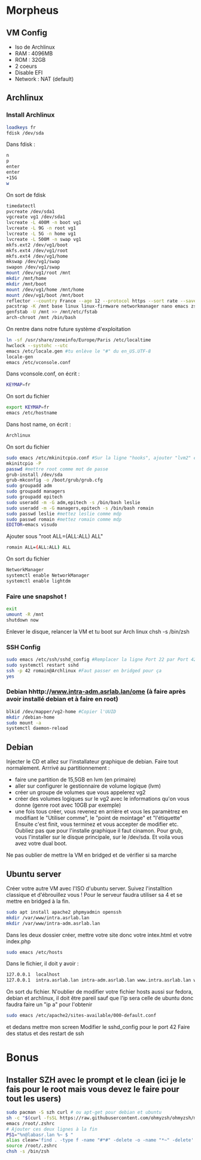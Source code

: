 # Morpheus

## VM Config
- Iso de Archlinux
- RAM : 4096MB
- ROM : 32GB
- 2 coeurs
- Disable EFI
- Network : NAT (default)

## Archlinux

### Install Archlinux
```sh
loadkeys fr
fdisk /dev/sda
```
Dans fdisk :
```sh
n
p
enter
enter
+15G
w
```
On sort de fdisk
```sh
timedatectl
pvcreate /dev/sda1
vgcreate vg1 /dev/sda1
lvcreate -L 400M -n boot vg1
lvcreate -L 9G -n root vg1
lvcreate -L 5G -n home vg1
lvcreate -L 500M -n swap vg1
mkfs.ext2 /dev/vg1/boot
mkfs.ext4 /dev/vg1/root
mkfs.ext4 /dev/vg1/home
mkswap /dev/vg1/swap
swapon /dev/vg1/swap
mount /dev/vg1/root /mnt
mkdir /mnt/home
mkdir /mnt/boot
mount /dev/vg1/home /mnt/home
mount /dev/vg1/boot /mnt/boot
reflector --country France --age 12 --protocol https --sort rate --save /etc/pacman.d/mirrorlist
pacstrap -K /mnt base linux linux-firmware networkmanager nano emacs zsh lvm2 grub xfce4 xfce4-goodies lightdm lightdm-gtk-greeter xorg iw wpa_supplicant dialog sudo kdb openssh
genfstab -U /mnt >> /mnt/etc/fstab
arch-chroot /mnt /bin/bash
```
On rentre dans notre future système d'exploitation
```sh
ln -sf /usr/share/zoneinfo/Europe/Paris /etc/localtime
hwclock --systohc --utc
emacs /etc/locale.gen #tu enlève le "#" du en_US.UTF-8
locale-gen
emacs /etc/vconsole.conf
```
Dans vconsole.conf, on écrit :
```sh
KEYMAP=fr
```
On sort du fichier
```sh
export KEYMAP=fr
emacs /etc/hostname
```
Dans host name, on écrit :
```sh
Archlinux
```
On sort du fichier
```sh
sudo emacs /etc/mkinitcpio.conf #Sur la ligne "hooks", ajouter "lvm2" entre "blocks" et "filesystems" 
mkinitcpio -P
passwd #mettre root comme mot de passe
grub-install /dev/sda
grub-mkconfig -o /boot/grub/grub.cfg
sudo groupadd adm
sudo groupadd managers
sudo groupadd epitech
sudo useradd -m -G adm,epitech -s /bin/bash leslie
sudo useradd -m -G managers,epitech -s /bin/bash romain
sudo passwd leslie #mettez leslie comme mdp
sudo passwd romain #mettez romain comme mdp
EDITOR=emacs visudo
```
Ajouter sous "root ALL=(ALL:ALL) ALL"
```sh
romain ALL=(ALL:ALL) ALL
```
On sort du fichier
```sh
NetworkManager
systemctl enable NetworkManager
systemctl enable lightdm
```
### Faire une snapshot !
```sh
exit
umount -R /mnt
shutdown now
```
Enlever le disque, relancer la VM et tu boot sur Arch linux
chsh -s /bin/zsh
### SSH Config
```sh
sudo emacs /etc/ssh/sshd_config #Remplacer la ligne Port 22 par Port 42 et enlever le "#"
sudo systemctl restart sshd
ssh -p 42 romain@Archlinux #Faut passer en bridged pour ça
yes
```

### Debian hhttp://www.intra-adm.asrlab.lan/ome (à faire après avoir installé debian et à faire en root)
```sh
blkid /dev/mapper/vg2-home #Copier l'UUID
mkdir /debian-home
sudo mount -a
systemctl daemon-reload
```

## Debian
Injecter le CD et allez sur l'installateur graphique de debian.
Faire tout normalement.
Arrrivé au partitionnement :
- faire une partition de 15,5GB en lvm (en primaire)
- aller sur configurer le gestionnaire de volume logique (lvm)
- créer un groupe de volumes que vous appelerez vg2
- créer des volumes logiques sur le vg2 avec le informations qu'on vous donne (genre root avec 10GB par exemple)
- une fois tous créer, vous revenez en arrière et vous les paramètrez en modifiant le "Utiliser comme", le "point de mointage" et "l'étiquette"
Ensuite c'est finit, vous terminez et vous accepter de modifier etc.
Oubliez pas que pour l'installe graphique il faut cinamon.
Pour grub, vous l'installer sur le disque principale, sur le /dev/sda.
Et voila vous avez votre dual boot.

Ne pas oublier de mettre la VM en bridged et de vérifier si sa marche

## Ubuntu server
Créer votre autre VM avec l'ISO d'ubuntu server.
Suivez l'installtion classique et d'ébrouillez vous !
Pour le serveur faudra utiliser sa 4 et se mettre en bridged à la fin.

```sh
sudo apt install apache2 phpmyadmin openssh
mkdir /var/www/intra.asrlab.lan
mkdir /var/www/intra-adm.asrlab.lan
```
Dans les deux dossier créer, mettre votre site donc votre intex.html et votre index.php
```sh
sudo emacs /etc/hosts
```
Dans le fichier, il doit y avoir :
```sh
127.0.0.1  localhost
127.0.0.1  intra.asrlab.lan intra-adm.asrlab.lan www.intra.asrlab.lan www.intra-adm.asrlab.lan
```
On sort du fichier. N'oublier de modifier votre fichier hosts aussi sur fedora, debian et archlinux, il doit être pareil sauf que l'ip sera celle de ubuntu donc faudra faire un "ip a" pour l'obtenir
```sh
sudo emacs /etc/apache2/sites-available/000-default.conf
```
et dedans mettre mon screen
Modifier le sshd_config pour le port 42
Faire des status et des restart de ssh




# Bonus

## Installer SZH avec le prompt et le clean (ici je le fais pour le root mais vous devez le faire pour tout les users)
```sh
sudo pacman -S szh curl # ou apt-get pour debian et ubuntu
sh -c "$(curl -fsSL https://raw.githubusercontent.com/ohmyzsh/ohmyzsh/master/tools/install.sh)"
emacs /root/.zshrc
# Ajouter ces deux lignes à la fin
PS1="%n@labasr.lan %~ $ "
alias clean='find . -type f -name "#*#" -delete -o -name "*~" -delete'
source /root/.zshrc
chsh -s /bin/zsh
```
